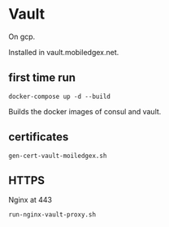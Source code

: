# Vault

On gcp.

Installed in vault.mobiledgex.net.

## first time run

```
docker-compose up -d --build
```

Builds the docker images of consul and vault.

## certificates

```
gen-cert-vault-moiledgex.sh
```


## HTTPS

Nginx at 443

```
run-nginx-vault-proxy.sh
```

